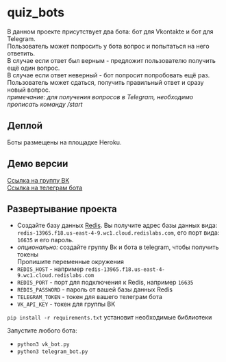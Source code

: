 # quiz_bots
В данном проекте присутствует два бота: бот для Vkontakte и бот для Telegram.  
Пользователь может попросить у бота вопрос и попытаться на него ответить.  
В случае если ответ был верным - предложит пользователю получить ещё один вопрос.  
В случае если ответ неверный - бот попросит попробовать ещё раз.  
Пользователь может сдаться, получить правильный ответ и сразу новый вопрос.  
*примечание: для получения вопросов в Telegram, необходимо прописать команду /start*

## Деплой
Боты размещены на площадке Heroku.

## Демо версии
[Ссылка на группу ВК](https://vk.com/club208778943)  
[Ссылка на телеграм бота](https://t.me/dvmn_lesson_quiz_bot)


## Развертывание проекта
- Создайте базу данных [Redis](https://app.redislabs.com/). Вы получите адрес базы данных вида: ```redis-13965.f18.us-east-4-9.wc1.cloud.redislabs.com```, его порт вида: ```16635``` и его пароль.  
- *опционально:* создайте группу Вк и бота в telegram, чтобы получить токены  
Пропишите переменные окружения  
- ```REDIS_HOST``` - например ```redis-13965.f18.us-east-4-9.wc1.cloud.redislabs.com```
- ```REDIS_PORT``` - порт для подключения к Redis, например ```16635```
- ```REDIS_PASSWORD``` - пароль от вашей базы данных Redis
- ```TELEGRAM_TOKEN``` - токен для вашего телеграм бота
- ```VK_API_KEY``` - токен для группы ВК

```pip install -r requirements.txt``` установит необходимые библиотеки  

Запустите любого бота:
- ```python3 vk_bot.py```
- ```python3 telegram_bot.py```

